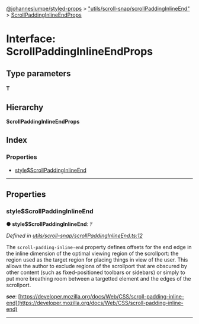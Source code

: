 [@johanneslumpe/styled-props](../README.md) > ["utils/scroll-snap/scrollPaddingInlineEnd"](../modules/_utils_scroll_snap_scrollpaddinginlineend_.md) > [ScrollPaddingInlineEndProps](../interfaces/_utils_scroll_snap_scrollpaddinginlineend_.scrollpaddinginlineendprops.md)

# Interface: ScrollPaddingInlineEndProps

## Type parameters
#### T 
## Hierarchy

**ScrollPaddingInlineEndProps**

## Index

### Properties

* [style$ScrollPaddingInlineEnd](_utils_scroll_snap_scrollpaddinginlineend_.scrollpaddinginlineendprops.md#style_scrollpaddinginlineend)

---

## Properties

<a id="style_scrollpaddinginlineend"></a>

###  style$ScrollPaddingInlineEnd

**● style$ScrollPaddingInlineEnd**: *`T`*

*Defined in [utils/scroll-snap/scrollPaddingInlineEnd.ts:12](https://github.com/johanneslumpe/styled-props/blob/8e709f1/src/utils/scroll-snap/scrollPaddingInlineEnd.ts#L12)*

The `scroll-padding-inline-end` property defines offsets for the end edge in the inline dimension of the optimal viewing region of the scrollport: the region used as the target region for placing things in view of the user. This allows the author to exclude regions of the scrollport that are obscured by other content (such as fixed-positioned toolbars or sidebars) or simply to put more breathing room between a targetted element and the edges of the scrollport.

*__see__*: [https://developer.mozilla.org/docs/Web/CSS/scroll-padding-inline-end](https://developer.mozilla.org/docs/Web/CSS/scroll-padding-inline-end)

___

